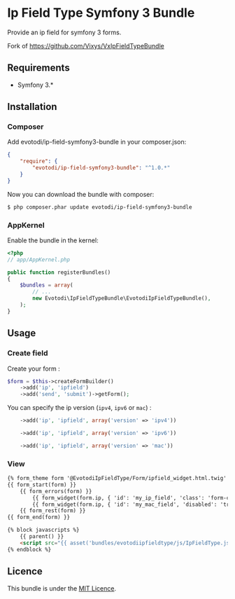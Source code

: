 Ip Field Type Symfony 3 Bundle 
===================

Provide an ip field for symfony 3 forms.

Fork of https://github.com/Vixys/VxIpFieldTypeBundle

Requirements
------------

* Symfony 3.*

## Installation

### Composer

Add evotodi/ip-field-symfony3-bundle in your composer.json:

``` json
{
    "require": {
        "evotodi/ip-field-symfony3-bundle": "^1.0.*"
    }
}
```

Now you can download the bundle with composer:

``` bash
$ php composer.phar update evotodi/ip-field-symfony3-bundle
```

### AppKernel

Enable the bundle in the kernel:

``` php
<?php
// app/AppKernel.php

public function registerBundles()
{
    $bundles = array(
        // ...
        new Evotodi\IpFieldTypeBundle\EvotodiIpFieldTypeBundle(),
    );
}
```

## Usage

### Create field

Create your form :

``` php
$form = $this->createFormBuilder()
	->add('ip', 'ipfield')
	->add('send', 'submit')->getForm();
```

You can specify the ip version (`ipv4`, `ipv6` or `mac`) :
``` php
	->add('ip', 'ipfield', array('version' => 'ipv4'))
```

``` php
	->add('ip', 'ipfield', array('version' => 'ipv6'))
```

``` php
	->add('ip', 'ipfield', array('version' => 'mac'))
```

### View

``` html
{% form_theme form '@EvotodiIpFieldType/Form/ipfield_widget.html.twig' %}
{{ form_start(form) }}
    {{ form_errors(form) }}
		{{ form_widget(form.ip, { 'id': 'my_ip_field', 'class': 'form-control' }) }}
		{{ form_widget(form.ip, { 'id': 'my_mac_field', 'disabled': 'true' }) }}
	{{ form_rest(form) }}
{{ form_end(form) }}

{% block javascripts %}
    {{ parent() }}
    <script src="{{ asset('bundles/evotodiipfieldtype/js/IpFieldType.js') }}"></script>
{% endblock %}
```

Licence
-------

This bundle is under the [MIT Licence](http://opensource.org/licenses/MIT).
